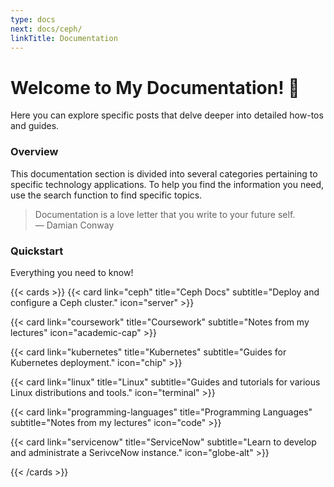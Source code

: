 ```yaml
---
type: docs
next: docs/ceph/
linkTitle: Documentation
---
```

# Welcome to My Documentation! 🎉

Here you can explore specific posts that delve deeper into detailed how-tos and guides.

### Overview

This documentation section is divided into several categories pertaining to specific technology applications. To help you find the information you need, use the search function to find specific topics.

> Documentation is a love letter that you write to your future self.  
> — Damian Conway


### Quickstart
Everything you need to know!

{{< cards >}} 
{{< card link="ceph" title="Ceph Docs" subtitle="Deploy and configure a Ceph cluster." icon="server" >}} 

{{< card link="coursework" title="Coursework" subtitle="Notes from my lectures" icon="academic-cap" >}} 

{{< card link="kubernetes" title="Kubernetes" subtitle="Guides for Kubernetes deployment." icon="chip" >}} 

{{< card link="linux" title="Linux" subtitle="Guides and tutorials for various Linux distributions and tools." icon="terminal" >}} 

{{< card link="programming-languages" title="Programming Languages" subtitle="Notes from my lectures" icon="code" >}} 

{{< card link="servicenow" title="ServiceNow" subtitle="Learn to develop and administrate a SerivceNow instance." icon="globe-alt" >}} 

{{< /cards >}}